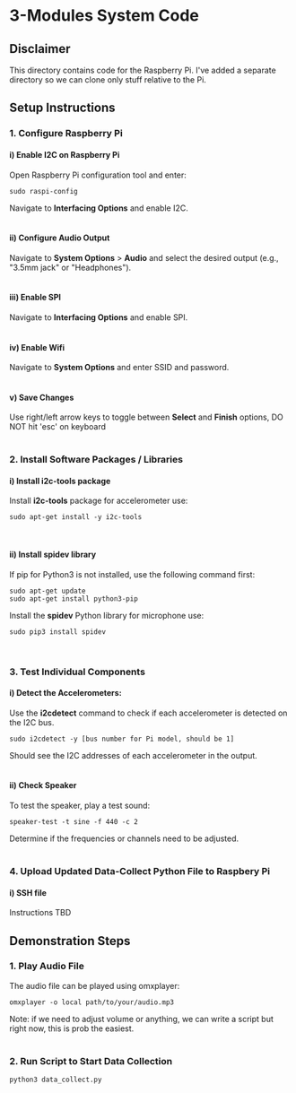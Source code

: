 # 3-Modules System Code

## Disclaimer
This directory contains code for the Raspberry Pi.
I've added a separate directory so we can clone only stuff relative to the Pi.

## Setup Instructions

### 1. Configure Raspberry Pi

#### i) Enable I2C on Raspberry Pi
Open Raspberry Pi configuration tool and enter:
```
sudo raspi-config
```
Navigate to **Interfacing Options** and enable I2C. 
<br/><br/>

#### ii) Configure Audio Output
Navigate to **System Options** > **Audio** and select the desired output (e.g., "3.5mm jack" or "Headphones").
<br/><br/>

#### iii) Enable SPI
Navigate to **Interfacing Options** and enable SPI.
<br/><br/>

#### iv) Enable Wifi
Navigate to **System Options** and enter SSID and password.
<br/><br/>

#### v) Save Changes
Use right/left arrow keys to toggle between **Select** and **Finish** options, DO NOT hit 'esc' on keyboard
<br/><br/>

### 2. Install Software Packages / Libraries
#### i) Install **i2c-tools** package
Install **i2c-tools** package for accelerometer use:
```
sudo apt-get install -y i2c-tools
```
<br/>

#### ii) Install **spidev** library
If pip for Python3 is not installed, use the following command first:
```
sudo apt-get update
sudo apt-get install python3-pip
```

Install the **spidev** Python library for microphone use:
```
sudo pip3 install spidev
```
<br/>


### 3. Test Individual Components
#### i) Detect the Accelerometers:
Use the **i2cdetect** command to check if each accelerometer is detected on the I2C bus.
```
sudo i2cdetect -y [bus number for Pi model, should be 1]
```
Should see the I2C addresses of each accelerometer in the output.
<br/><br/>

#### ii) Check Speaker 
To test the speaker, play a test sound:
```
speaker-test -t sine -f 440 -c 2
```
Determine if the frequencies or channels need to be adjusted. 
<br/><br/>

### 4. Upload Updated Data-Collect Python File to Raspbery Pi
#### i) SSH file
Instructions TBD


## Demonstration Steps

### 1. Play Audio File
The audio file can be played using omxplayer:
```
omxplayer -o local path/to/your/audio.mp3
```
Note: if we need to adjust volume or anything, we can write a script but right now, this is prob the easiest.
<br/><br/>


### 2. Run Script to Start Data Collection

```
python3 data_collect.py
```